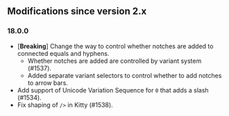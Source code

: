 ## Modifications since version 2.x

### 18.0.0

* \[**Breaking**\] Change the way to control whether notches are added to connected equals and hyphens.
  - Whether notches are added are controlled by variant system (#1537).
  - Added separate variant selectors to control whether to add notches to arrow bars.
* Add support of Unicode Variation Sequence for `0` that adds a slash (#1534).
* Fix shaping of `/>` in Kitty (#1538).

